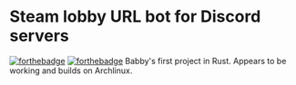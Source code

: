 # Steam lobby URL bot for Discord servers
[![forthebadge](https://forthebadge.com/images/badges/fuck-it-ship-it.svg)](https://forthebadge.com) [![forthebadge](https://forthebadge.com/images/badges/no-ragrets.svg)](https://forthebadge.com)
Babby's first project in Rust. Appears to be working and builds on Archlinux.
